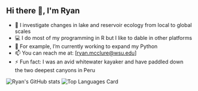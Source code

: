 ## Hi there 👋, I'm Ryan

- 🔭 I investigate changes in lake and reservoir ecology from local to global scales
- 💻 I do most of my programming in R but I like to dable in other platforms
- 🌱 For example, I’m currently working to expand my Python
- 📫 You can reach me at: [ryan.mcclure@wsu.edu]
- ⚡ Fun fact: I was an avid whitewater kayaker and have paddled down the two deepest canyons in Peru

![Ryan's GitHub stats](https://github-readme-stats.vercel.app/api?username=ryanmclake&show_icons=true&theme=merko)
![Top Languages Card](https://github-readme-stats.vercel.app/api/top-langs/?username=ryanmclake&layout=compact&theme=merko)

